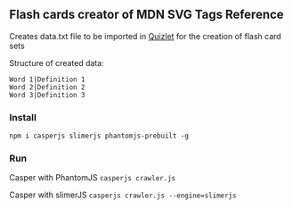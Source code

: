 ## Flash cards creator of MDN SVG Tags Reference

Creates data.txt file to be imported in [Quizlet](https://quizlet.com) for the creation of flash card sets

Structure of created data:

```
Word 1|Definition 1
Word 2|Definition 2
Word 3|Definition 3
```

### Install
`npm i casperjs slimerjs phantomjs-prebuilt -g`

### Run
Casper with PhantomJS
`casperjs crawler.js`

Casper with slimerJS 
`casperjs crawler.js --engine=slimerjs`
